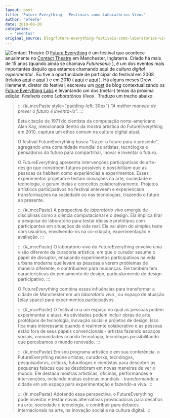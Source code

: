 ```yaml
---
layout: post
title: 'Future Everything - Festivais como Laboratórios Vivos'
author: 'efeefe'
date: 2010-08-20
categories:
  - 'eventos'
original_source: blog/future-everything-festivais-como-laboratorios-vivos/index.html
---
```


![Contact Theatre](http://farm5.static.flickr.com/4011/4616731155_9016cb902a_d.jpg "Contact Theatre") O [Future Everything](http://futureeverything.org/) é um festival que acontece anualmente no [Contact Theatre](http://www.contact-theatre.org/) em Manchester, Inglaterra. Criado há mais de 15 anos (quando ainda se chamava *Futuresonic* ), é um dos eventos mais importantes daquilo que estamos chamando aqui de *cultura digital experimental* . Eu tive a oportunidade de participar do festival em 2008 (relatos [aqui](http://efeefe.no-ip.org/blog/voltando-do-futuresonic) e [aqui](http://efeefe.no-ip.org/blog/social-futures) ) e em 2010 ( [aqui](http://desvio.cc/blog/futuro-tudo) e [aqui](http://desvio.cc/blog/role-parte-2-velhomundo-insular) ). Há alguns meses Drew Hemment, diretor do festival, escreveu um [post](http://www.futureeverything.org/blog/2010/07/the-futureeverything-festival-as-living-lab-the-best-way-to-predict-the-future-is-to-invent-it/) de blog contextualizando os [Future Everything Labs](http://futureeverything.org/lab) e levantando um dos (meta-) temas da próxima edição: *Festivais como Laboratórios Vivos* . Traduzo um trecho abaixo:

> ::: {#_mcePaste style="padding-left: 30px"}
> *\"A melhor maneira de prever o futuro é inventá-lo\".*
> :::
>
> <div>
>
> Esta citação de 1971 do cientista da computação norte-americano Alan Kay, mencionada dentro da mostra artística do FutureEverything em 2010, captura um ethos comum na cultura digital atual.
>
> </div>
>
> <div>
>
> O festival FutureEverything busca \"trazer o futuro para o presente\", agregando uma comunidade mundial de artistas, tecnólogxs e pensadorxs do futuro para compartilhar, inovar e inventar o futuro.
>
> </div>
>
> <div>
>
> O FutureEverything apresenta intervenções participativas de arte-design que constroem futuros possíveis e possibilitam que as pessoas os habitem como experiências e experimentos. Esses experimentos projetam e testam inovações na arte, sociedade e tecnologia, e geram ideias e conceitos colaborativamente. Projetos artísticos participativos no festival anteveem e experienciam transformações na sociedade ou nas tecnologias, trazendo o futuro ao presente.
>
> </div>
>
> ::: {#_mcePaste}
> A perspectiva de *laboratório vivo* emergiu de disciplinas como a ciência computacional e o design. Ela implica tirar a pesquisa do laboratório para testar ideias e protótipos com participantes em situações da vida real. Ela vai além do simples teste com usuários, envolvendo-os na co-criação, experimentação e avaliação.
> :::
>
> ::: {#_mcePaste}
> O laboratório vivo do FutureEverything envolve uma visão diferente da curadoria artística, em que o curador assume o papel de disruptor, ensaiando experimentos participativos na vida urbana moderna que levam as pessoas a verem problemas de maneira diferente, e contribuírem para mudanças. Ele também tem características do pensamento de design, particularmente do design participativo.
> :::
>
> <div>
>
> O FutureEverything combina essas influências para transformar a cidade de Manchester em um *laboratório vivo* , ou espaço de atuação \[play space\] para experimentos participativos.
>
> </div>
>
> ::: {#_mcePaste}
> O festival cria um espaço no qual as pessoas podem experimentar e atuar. As atividades podem incluir obras de arte, protótipos de tecnologia, inovação social e projetos de design. Isso fica mais interessante quando é realmente colaborativo e as pessoas estão fora de seus papeis convencionais - artistas fazendo espaços sociais, comunidades criando tecnologia, tecnólogxs possibilitando que percebamos o mundo renovado.
> :::
>
> ::: {#_mcePaste}
> Em seu programa artístico e em sua conferência, o FutureEverything reúne artistas, curadorxs, tecnólogxs, pesquisadorxs, críticxs, futurólogxs e cientistas para descobrir as pequenas faíscas que se desdobram em novas maneiras de ver o mundo. Ele destaca mostras artísticas, oficinas, performances e intervenções, incluindo muitas estreias mundiais - transformando a cidade em um espaço para experimentação e fazendo-a viva.
> :::
>
> ::: {#_mcePaste}
> Adotando essa perspectiva, o FutureEverything pode inventar e testar novas alternativas provocadoras para desafios na arte, sociedade e tecnologia, e contribuir para debates internacionais na arte, na inovação social e na cultura digital.
> :::
